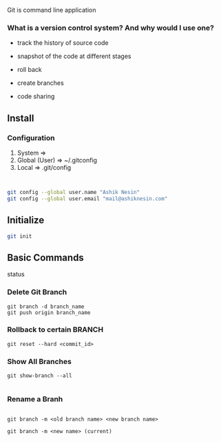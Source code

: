 Git is command line application

### What is a version control system? And why would I use one?


- track the history of source code

- snapshot of the code at different stages

- roll back

- create branches

- code sharing

## Install

### Configuration


1. System => 
2. Global (User) => ~/.gitconfig
3. Local => .git/config


```sh


git config --global user.name "Ashik Nesin"
git config --global user.email "mail@ashiknesin.com"


```

## Initialize


```sh
git init
```

## Basic Commands


status

### Delete Git Branch
```
git branch -d branch_name
git push origin branch_name

```

### Rollback to certain BRANCH
```
git reset --hard <commit_id>

```

### Show All Branches

```
git show-branch --all


```

### Rename a Branh

```

git branch -m <old branch name> <new branch name>

git branch -m <new name> (current)


```